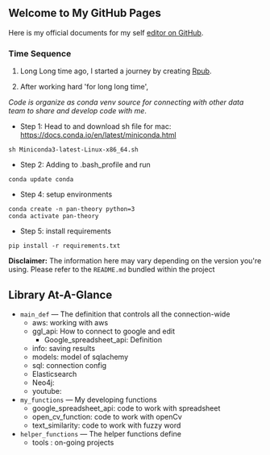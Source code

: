 [comment]: <> (https://mrdat0194.github.io/pan-theory/)
## Welcome to My GitHub Pages

Here is my official documents for my self [editor on GitHub](https://github.com/mrdat0194/pan-theory/edit/master/index.md).

[comment]: <> (Whenever you commit to this repository, GitHub Pages will run [Jekyll]&#40;https://jekyllrb.com/&#41; to rebuild the pages in your site, from the content in your Markdown files.)

### Time Sequence

1. Long Long time ago, I started a journey by creating [Rpub](https://rpubs.com/PeterDat).

2. After working hard 'for long long time', 

*Code is organize as conda venv source for connecting with other data team to share and develop code with me*.
- Step 1: Head to and download sh file for mac: https://docs.conda.io/en/latest/miniconda.html

```
sh Miniconda3-latest-Linux-x86_64.sh
```

- Step 2: Adding to .bash_profile and run 

```
conda update conda
```

- Step 4: setup environments

```
conda create -n pan-theory python=3
conda activate pan-theory

```

- Step 5: install requirements
```
pip install -r requirements.txt
```
[comment]: <> (https://jin-zhe.github.io/guides/installing-pytorch-with-cuda-in-conda/)

**Disclaimer:** The information here may vary depending on the version you're using. Please refer to the `README.md` bundled
within the project

## Library At-A-Glance
- `main_def` &mdash; The definition that controls all the connection-wide
    - aws: working with aws
    - ggl_api: How to connect to google and edit
        - Google_spreadsheet_api: Definition 
    - info: saving results
    - models: model of sqlachemy
    - sql: connection config
    - Elasticsearch
    - Neo4j:  
    - youtube: 
- `my_functions` &mdash; My developing functions
    - google_spreadsheet_api: code to work with spreadsheet
    - open_cv_function: code to work with openCv
    - text_similarity: code to work with fuzzy word
- `helper_functions` &mdash; The helper functions define
    - tools : on-going projects






